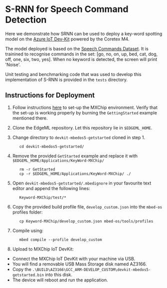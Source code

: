 # S-RNN for Speech Command Detection

Here we demonstrate how SRNN can be used to deploy a key-word spotting model on
the [Azure IoT Dev-Kit](https://microsoft.github.io/azure-iot-developer-kit/)
powered by the Coretex M4.

The model deployed is based on the [Speech Commands Dataset](https://ai.googleblog.com/2017/08/launching-speech-commands-dataset.html). It is trainined to recognise commands in the set: [go, no, on, up, bed, cat, dog, off, one, six, two, yes]. When no keyword is detected, the screen will print 'Noise'.

Unit testing and benchmarking code that was used to develop this implementation of S-RNN is provided in the `tests` directory.

## Instructions for Deployment 

1. Follow instructions [here](https://github.com/VSChina/devkit-mbedos5-getstarted) 
to set-up the MXChip environment. Verify that the set-up is
working properly by burning the `GettingStarted` example mentioned there. 
2. Clone the EdgeML repository. Let this repository lie in `$EDGEML_HOME`.
3. Change directory to `devkit-mbedos5-getstarted` cloned in step 1.
   ```
      cd devkit-mbedos5-getstarted/
   ```
3. Remove the provided `GetStarted` example and replace it with
   `$EDGEML_HOME/Applications/KeyWord-MXChip/`
   ```
      rm -r GetStarted
      cp -r $EDGEML_HOME/Applications/KeyWord-MXChip/ ./
   ```
4. Open `devkit-mbedos5-getstarted/.mbedignore` in your favourite text editor
   and append the following lines:
   ```
      Keyword-MXChip/test/*
   ```
5. Copy the provided build profile file, `develop_custom.json` into the
   `mbed-os` profiles folder:
   ```
      cp Keyword-MXChip/develop_custom.json mbed-os/tools/profiles
   ```
6. Compile using:
   ```
      mbed compile --profile develop_custom
   ```

7. Upload to MXChip IoT DevKit:
  - Connect the MXChip IoT DevKit with your machine via USB.
  - You will find a removable USB Mass Storage disk named AZ3166.
  - Copy the
  `.\BUILD\AZ3166\GCC_ARM-DEVELOP_CUSTOM\devkit-mbedos5-getstarted.bin` into this disk.
  - The device will reboot and run the application. 

